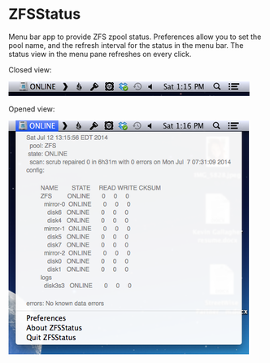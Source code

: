 ZFSStatus
=========

Menu bar app to provide ZFS zpool status. Preferences allow you to set the pool name, and the refresh interval for the status in the menu bar. The status view in the menu pane refreshes on every click.


Closed view:

![Closed view](closed.png "Closed view")


Opened view:

![Opened view](open.png "Opened view")

